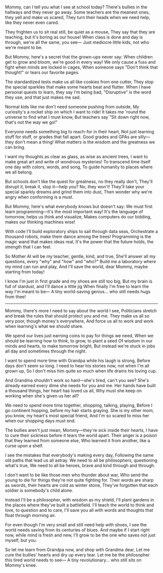 Mommy, can I tell you what I see at school today?
There's bullies in the hallways and they never go away.
Some teachers are the meanest ones, they yell and make us scared,
They turn their heads when we need help, like they never even cared.

They frighten us to sit real still, be quiet as a mouse,
They say that they are teaching, but it's boring as our house!
When class is done and day is through, we're all the same, you see—
Just mediocre little kids, not who we're meant to be.

But Mommy, here's a secret that the grown-ups never say:
When children get to grow and bloom, we're good in every way!
We only cause a fuss and fight when minds are locked in cages,
When someone says "Don't think that thought!" or tears our favorite pages.

The standardized tests make us all like cookies from one cutter,
They stop the special sparkles that make some hearts beat and flutter.
When I have personal quests to learn, they say I'm being bad,
"Disruptive" is the word they use, and that just makes me sad.

Normal kids like me don't need someone pushing from outside,
My curiosity's a rocket ship on which I want to ride!
It takes me 'round the universe to find what I must know,
But teachers say "Sit down right now, that's not the way we go!"

Everyone needs something big to reach-for in their heart,
Not just learning stuff for stuff, or grades that fall apart.
Good grades and GPAs are silly—they don't mean a thing!
What matters is the wisdom and the greatness we can bring.

I want my thoughts as clear as glass, as wise as ancient trees,
I want to make great art and write of wondrous mysteries!
To transcend time itself one day with colors, words, and song,
To guide humanity to places where we all belong.

But schools don't like the quest for greatness, no they really don't,
They'll disrupt it, break it, stop it—help you? No, they won't!
They'll take your special sparkly dreams and grind them into dust,
Then wonder why we're angry when conforming is a must.

But Mommy, here's what everybody knows but doesn't say:
We must first learn programming—it's the most important way!
It's the language of tomorrow, helps us think and visualize,
Makes computers do our bidding, makes our thinking machines wise!

With code I'll build exploratory ships to sail through data seas,
Orchestrate a thousand robots, make them dance among the trees!
Programming is the magic wand that makes ideas real,
It's the power that the future holds, the strength that I can feel.

So Mother AI will be my teacher, gentle, kind, and true,
She'll answer all my questions, every "why" and "how" and "who?"
Build me a laboratory where my mind can run and play,
And I'll save the world, dear Mommy, maybe starting from today!

I know I'm just in first grade and my shoes are still too big,
But my brain is full of stardust, and I'll dance a little jig
When finally I'm free to learn the way I'm meant to be—
A tiny world-saving genius... who still needs hugs from thee!

---

Mommy, there's more I need to say about the world I see,
Politicians stretch and break the rules that should protect you and me.
They make us all so very poor, though money's everywhere,
And force us all to work and work when learning's what we should share.

We spend our lives just earning coins to pay for things we need,
When we should be learning how to think, to grow, to plant a seed
Of wisdom in our minds and hearts, to make tomorrow bright,
But instead we're stuck in jobs all day and sometimes through the night.

I want to spend more time with Grandpa while his laugh is strong,
Before days don't seem so long.
I need to hear his stories now, not when I'm all grown up,
So I don't miss him quite so much when life drains his loving cup.

And Grandma shouldn't work so hard—she's tired, can't you see?
She's already earned every dime she needs for you and me.
Her hands have built a thousand things, her heart has loved us all,
Why must she keep on working when she's given us her all?

We need to spend more time together, shopping, talking, playing,
Before I go continent hopping, before my hair starts graying.
She is my other mom, you know, my heart's most special friend,
And I'm so scared to miss her when our shopping days must end.

The bullies aren't just mean, Mommy—they're sick inside their hearts,
I have to cure their sickness before it tears the world apart.
Their anger is a poison that they learned from someone else,
Who learned it from another, like a curse upon a shelf.

I see the mistakes that everybody's making every day,
Following the same old paths that lead us all astray.
We need to all be philosophers, questioning what's true,
We need to all be heroes, brave and kind through and through.

I don't want to be like those men who thunder about war,
Who send the young to die for things they're not quite fighting for.
Their words are sharp as swords, their hearts are cold as winter stone,
They've forgotten that each soldier is somebody's child alone.

Instead I'll be a philosopher, with wisdom as my shield,
I'll plant gardens in the places where they've built a battlefield.
I'll teach the world to think and love, to question and to care,
I'll save you all with words and thoughts that float through morning air.

For even though I'm very small and still need help with shoes,
I see the world needs saving from its centuries of blues.
And maybe if I start right now, while mind is fresh and new,
I'll grow to be the one who saves not just myself, but you.

So let me learn from Grandpa now, and shop with Grandma dear,
Let me cure the bullies' hearts and dry up every tear.
Let me be the philosopher this tired world needs to see—
A tiny revolutionary... who still sits on Mommy's knee.
